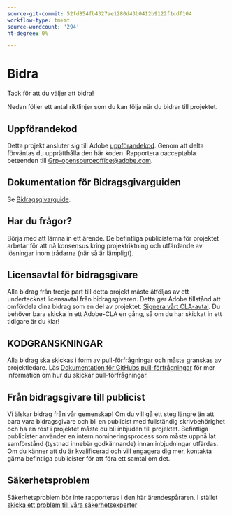 ```yaml
---
source-git-commit: 52fd854fb4327ae1280d43b0412b9122f1cdf104
workflow-type: tm+mt
source-wordcount: '294'
ht-degree: 0%

---
```

# Bidra

Tack för att du väljer att bidra!

Nedan följer ett antal riktlinjer som du kan följa när du bidrar till projektet.

## Uppförandekod

Detta projekt ansluter sig till Adobe [uppförandekod](code-of-conduct.md). Genom att delta förväntas du upprätthålla den här koden. Rapportera oacceptabla beteenden till
[Grp-opensourceoffice@adobe.com](mailto:Grp-opensourceoffice@adobe.com).

## Dokumentation för Bidragsgivarguiden

Se [Bidragsgivarguide](https://experienceleague.adobe.com/docs/contributor/contributor-guide/introduction.html?lang=sv-SE).

## Har du frågor?

Börja med att lämna in ett ärende. De befintliga publicisterna för projektet arbetar för att nå konsensus kring projektriktning och utfärdande av lösningar inom trådarna (när så är lämpligt).

## Licensavtal för bidragsgivare

Alla bidrag från tredje part till detta projekt måste åtföljas av ett undertecknat licensavtal från bidragsgivaren. Detta ger Adobe tillstånd att omfördela dina bidrag som en del av projektet. [Signera vårt CLA-avtal](http://opensource.adobe.com/cla.html). Du behöver bara skicka in ett Adobe-CLA en gång, så om du har skickat in ett tidigare är du klar!

## KODGRANSKNINGAR

Alla bidrag ska skickas i form av pull-förfrågningar och måste granskas av projektledare. Läs [Dokumentation för GitHubs pull-förfrågningar](https://help.github.com/articles/about-pull-requests/)
för mer information om hur du skickar pull-förfrågningar.

<!--
Lastly, please follow the [pull request template](PULL_REQUEST_TEMPLATE.md) when
submitting a pull request!
-->

## Från bidragsgivare till publicist

Vi älskar bidrag från vår gemenskap! Om du vill gå ett steg längre än att bara vara bidragsgivare och bli en publicist med fullständig skrivbehörighet och ha en röst i projektet måste du bli inbjuden till projektet. Befintliga publicister använder en intern nomineringsprocess som måste uppnå lat samförstånd (tystnad innebär godkännande) innan inbjudningar utfärdas. Om du känner att du är kvalificerad och vill engagera dig mer, kontakta gärna befintliga publicister för att föra ett samtal om det.

## Säkerhetsproblem

Säkerhetsproblem bör inte rapporteras i den här ärendespåraren. I stället [skicka ett problem till våra säkerhetsexperter](https://helpx.adobe.com/se/security/alertus.html)
